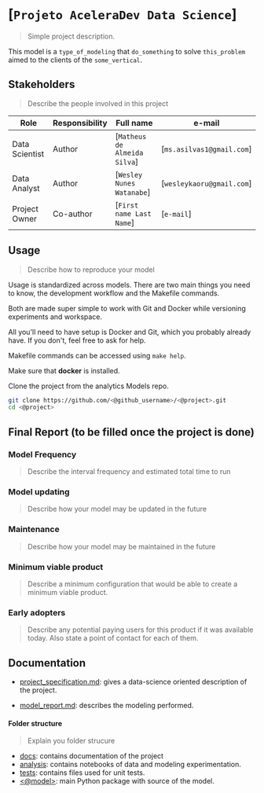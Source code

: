 # [`Projeto AceleraDev Data Science`]
> Simple project description.

This model is a `type_of_modeling` that `do_something` to solve `this_problem` aimed to the clients of the `some_vertical`.

## Stakeholders
> Describe the people involved in this project

| Role                 | Responsibility         | Full name                | e-mail       |
| -----                | ----------------       | -----------              | ---------    |
| Data Scientist       | Author                 | [`Matheus de Almeida Silva`]            | [`ms.asilvas1@gmail.com`] |
| Data Analyst         | Author                 | [`Wesley Nunes Watanabe`]               | [`wesleykaoru@gmail.com`] |
| Project Owner        | Co-author              | [`First name Last Name`] | [`e-mail`]   |

## Usage
> Describe how to reproduce your model

Usage is standardized across models. There are two main things you need to know, the development workflow and the Makefile commands.

Both are made super simple to work with Git and Docker while versioning experiments and workspace.

All you'll need to have setup is Docker and Git, which you probably already have. If you don't, feel free to ask for help.

Makefile commands can be accessed using `make help`.


Make sure that **docker** is installed.

Clone the project from the analytics Models repo.
```bash
git clone https://github.com/<@github_username>/<@project>.git
cd <@project>
```


## Final Report (to be filled once the project is done)

### Model Frequency

> Describe the interval frequency and estimated total time to run

### Model updating

> Describe how your model may be updated in the future

### Maintenance

> Describe how your model may be maintained in the future

### Minimum viable product

> Describe a minimum configuration that would be able to create a minimum viable product.

### Early adopters

> Describe any potential paying users for this product if it was available today. Also state a point of contact for each of them.

## Documentation

* [project_specification.md](./docs/project_specification.md): gives a data-science oriented description of the project.

* [model_report.md](./docs/model_report.md): describes the modeling performed.


#### Folder structure
>Explain you folder strucure

* [docs](./docs): contains documentation of the project
* [analysis](./analysis/): contains notebooks of data and modeling experimentation.
* [tests](./tests/): contains files used for unit tests.
* [<@model>](./<@model>/): main Python package with source of the model.
